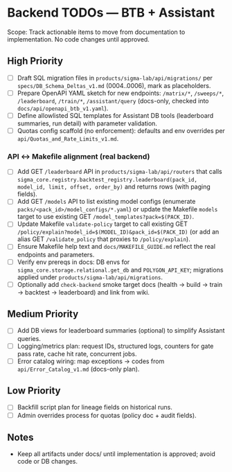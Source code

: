 # Backend TODOs — BTB + Assistant

Scope: Track actionable items to move from documentation to implementation. No code changes until approved.

## High Priority
- [ ] Draft SQL migration files in `products/sigma-lab/api/migrations/` per `specs/DB_Schema_Deltas_v1.md` (0004..0006), mark as placeholders.
- [ ] Prepare OpenAPI YAML sketch for new endpoints: `/matrix/*`, `/sweeps/*`, `/leaderboard`, `/train/*`, `/assistant/query` (docs-only, checked into `docs/api/openapi_btb_v1.yaml`).
- [ ] Define allowlisted SQL templates for Assistant DB tools (leaderboard summaries, run detail) with parameter validation.
- [ ] Quotas config scaffold (no enforcement): defaults and env overrides per `api/Quotas_and_Rate_Limits_v1.md`.

### API ↔ Makefile alignment (real backend)
- [ ] Add GET `/leaderboard` API in `products/sigma-lab/api/routers` that calls `sigma_core.registry.backtest_registry.leaderboard(pack_id, model_id, limit, offset, order_by)` and returns rows (with paging fields).
- [ ] Add GET `/models` API to list existing model configs (enumerate `packs/<pack_id>/model_configs/*.yaml`) or update the Makefile `models` target to use existing GET `/model_templates?pack=$(PACK_ID)`.
- [ ] Update Makefile `validate-policy` target to call existing GET `/policy/explain?model_id=$(MODEL_ID)&pack_id=$(PACK_ID)` (or add an alias GET `/validate_policy` that proxies to `/policy/explain`).
- [ ] Ensure Makefile help text and `docs/MAKEFILE_GUIDE.md` reflect the real endpoints and parameters.
- [ ] Verify env prereqs in docs: DB envs for `sigma_core.storage.relational.get_db` and `POLYGON_API_KEY`; migrations applied under `products/sigma-lab/api/migrations`.
- [ ] Optionally add `check-backend` smoke target docs (health → build → train → backtest → leaderboard) and link from wiki.

## Medium Priority
- [ ] Add DB views for leaderboard summaries (optional) to simplify Assistant queries.
- [ ] Logging/metrics plan: request IDs, structured logs, counters for gate pass rate, cache hit rate, concurrent jobs.
- [ ] Error catalog wiring: map exceptions → codes from `api/Error_Catalog_v1.md` (docs-only plan).

## Low Priority
- [ ] Backfill script plan for lineage fields on historical runs.
- [ ] Admin overrides process for quotas (policy doc + audit fields).

## Notes
- Keep all artifacts under docs/ until implementation is approved; avoid code or DB changes.
